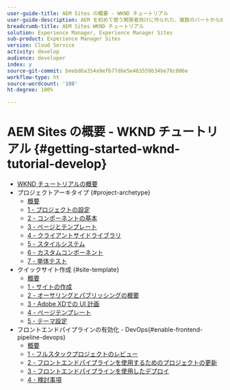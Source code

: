 ```yaml
---
user-guide-title: AEM Sites の概要 - WKND チュートリアル
user-guide-description: AEM を初めて使う開発者向けに作られた、複数のパートから成るチュートリアルです。架空のライフスタイルブランドである WKND 向けに AEM Sites を実装します。フロントエンドパイプラインを有効にして、開発をデプロイメントサイクルに進めます。
breadcrumb-title: AEM Sites WKND チュートリアル
solution: Experience Manager, Experience Manager Sites
sub-product: Experience Manager Sites
version: Cloud Service
activity: develop
audience: developer
index: y
source-git-commit: beebd6a354a9efb77d6e5e463559b34be78c006e
workflow-type: ht
source-wordcount: '108'
ht-degree: 100%

---
```



# AEM Sites の概要 - WKND チュートリアル {#getting-started-wknd-tutorial-develop}

+ [WKND チュートリアルの概要](overview.md)
+ プロジェクトアーキタイプ {#project-archetype}
   + [概要](./project-archetype/overview.md)
   + [1 - プロジェクトの設定](./project-archetype/project-setup.md)
   + [2 - コンポーネントの基本](./project-archetype/component-basics.md)
   + [3 - ページとテンプレート](./project-archetype/pages-templates.md)
   + [4 - クライアントサイドライブラリ](./project-archetype/client-side-libraries.md)
   + [5 - スタイルシステム](./project-archetype/style-system.md)
   + [6 - カスタムコンポーネント](./project-archetype/custom-component.md)
   + [7 - 単体テスト](./project-archetype/unit-testing.md)
+ クイックサイト作成 {#site-template}
   + [概要](./site-template/overview.md)
   + [1 - サイトの作成](./site-template/create-site.md)
   + [2 - オーサリングとパブリッシングの概要](./site-template/author-content-publish.md)
   + [3 - Adobe XDでの UI 計画](./site-template/ui-planning-adobe-xd.md)
   + [4 - ページテンプレート](./site-template/page-templates.md)
   + [5 - テーマ設定](./site-template/theming.md)
+ フロントエンドパイプラインの有効化 - DevOps{#enable-frontend-pipeline-devops}
   + [概要](./enable-frontend-pipeline/overview.md)
   + [1 - フルスタックプロジェクトのレビュー](./enable-frontend-pipeline/review-uifrontend-module.md)
   + [2 - フロントエンドパイプラインを使用するためのプロジェクトの更新](./enable-frontend-pipeline/update-project.md)
   + [3 - フロントエンドパイプラインを使用したデプロイ](./enable-frontend-pipeline/create-frontend-pipeline.md)
   + [4 - 検討事項](./enable-frontend-pipeline/considerations.md)

